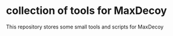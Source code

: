 # collection of tools for MaxDecoy

This repository stores some small tools and scripts for MaxDecoy
